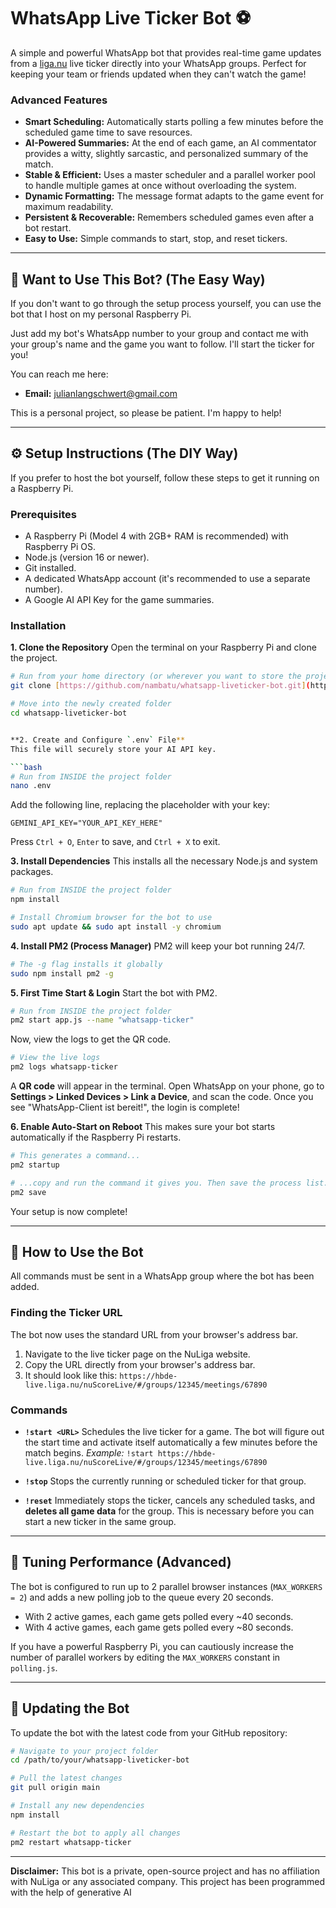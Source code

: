 # WhatsApp Live Ticker Bot ⚽

A simple and powerful WhatsApp bot that provides real-time game updates from a [liga.nu](http://liga.nu) live ticker directly into your WhatsApp groups. Perfect for keeping your team or friends updated when they can't watch the game!

### Advanced Features
- **Smart Scheduling:** Automatically starts polling a few minutes before the scheduled game time to save resources.
- **AI-Powered Summaries:** At the end of each game, an AI commentator provides a witty, slightly sarcastic, and personalized summary of the match.
- **Stable & Efficient:** Uses a master scheduler and a parallel worker pool to handle multiple games at once without overloading the system.
- **Dynamic Formatting:** The message format adapts to the game event for maximum readability.
- **Persistent & Recoverable:** Remembers scheduled games even after a bot restart.
- **Easy to Use:** Simple commands to start, stop, and reset tickers.

---

## 🤝 Want to Use This Bot? (The Easy Way)

If you don't want to go through the setup process yourself, you can use the bot that I host on my personal Raspberry Pi.

Just add my bot's WhatsApp number to your group and contact me with your group's name and the game you want to follow. I'll start the ticker for you!

You can reach me here:
* **Email:** julianlangschwert@gmail.com

This is a personal project, so please be patient. I'm happy to help!

---

## ⚙️ Setup Instructions (The DIY Way)

If you prefer to host the bot yourself, follow these steps to get it running on a Raspberry Pi.

### Prerequisites
* A Raspberry Pi (Model 4 with 2GB+ RAM is recommended) with Raspberry Pi OS.
* Node.js (version 16 or newer).
* Git installed.
* A dedicated WhatsApp account (it's recommended to use a separate number).
* A Google AI API Key for the game summaries.

### Installation

**1. Clone the Repository**
Open the terminal on your Raspberry Pi and clone the project.
```bash
# Run from your home directory (or wherever you want to store the project)
git clone [https://github.com/nambatu/whatsapp-liveticker-bot.git](https://github.com/nambatu/whatsapp-liveticker-bot.git)

# Move into the newly created folder
cd whatsapp-liveticker-bot


**2. Create and Configure `.env` File**
This file will securely store your AI API key.

```bash
# Run from INSIDE the project folder
nano .env
```

Add the following line, replacing the placeholder with your key:

```
GEMINI_API_KEY="YOUR_API_KEY_HERE"
```

Press `Ctrl + O`, `Enter` to save, and `Ctrl + X` to exit.

**3. Install Dependencies**
This installs all the necessary Node.js and system packages.

```bash
# Run from INSIDE the project folder
npm install

# Install Chromium browser for the bot to use
sudo apt update && sudo apt install -y chromium
```

**4. Install PM2 (Process Manager)**
PM2 will keep your bot running 24/7.

```bash
# The -g flag installs it globally
sudo npm install pm2 -g
```

**5. First Time Start & Login**
Start the bot with PM2.

```bash
# Run from INSIDE the project folder
pm2 start app.js --name "whatsapp-ticker"
```

Now, view the logs to get the QR code.

```bash
# View the live logs
pm2 logs whatsapp-ticker
```

A **QR code** will appear in the terminal. Open WhatsApp on your phone, go to **Settings \> Linked Devices \> Link a Device**, and scan the code. Once you see "WhatsApp-Client ist bereit\!", the login is complete\!

**6. Enable Auto-Start on Reboot**
This makes sure your bot starts automatically if the Raspberry Pi restarts.

```bash
# This generates a command...
pm2 startup

# ...copy and run the command it gives you. Then save the process list.
pm2 save
```

Your setup is now complete\!

-----

## 🤖 How to Use the Bot

All commands must be sent in a WhatsApp group where the bot has been added.

### Finding the Ticker URL

The bot now uses the standard URL from your browser's address bar.

1.  Navigate to the live ticker page on the NuLiga website.
2.  Copy the URL directly from your browser's address bar.
3.  It should look like this: `https://hbde-live.liga.nu/nuScoreLive/#/groups/12345/meetings/67890`

### Commands

  * **`!start <URL>`**
    Schedules the live ticker for a game. The bot will figure out the start time and activate itself automatically a few minutes before the match begins.
    *Example:* `!start https://hbde-live.liga.nu/nuScoreLive/#/groups/12345/meetings/67890`

  * **`!stop`**
    Stops the currently running or scheduled ticker for that group.

  * **`!reset`**
    Immediately stops the ticker, cancels any scheduled tasks, and **deletes all game data** for the group. This is necessary before you can start a new ticker in the same group.

-----

## 🔧 Tuning Performance (Advanced)

The bot is configured to run up to 2 parallel browser instances (`MAX_WORKERS = 2`) and adds a new polling job to the queue every 20 seconds.

  * With 2 active games, each game gets polled every \~40 seconds.
  * With 4 active games, each game gets polled every \~80 seconds.

If you have a powerful Raspberry Pi, you can cautiously increase the number of parallel workers by editing the `MAX_WORKERS` constant in `polling.js`.

-----

## 🔄 Updating the Bot

To update the bot with the latest code from your GitHub repository:

```bash
# Navigate to your project folder
cd /path/to/your/whatsapp-liveticker-bot

# Pull the latest changes
git pull origin main

# Install any new dependencies
npm install

# Restart the bot to apply all changes
pm2 restart whatsapp-ticker
```

-----

**Disclaimer:** This bot is a private, open-source project and has no affiliation with NuLiga or any associated company. This project has been programmed with the help of generative AI

```
```
